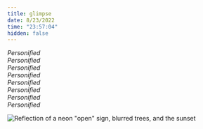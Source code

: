 ```yaml
---
title: glimpse
date: 8/23/2022
time: "23:57:04"
hidden: false
---
```


_Personified_  
_Personified_  
_Personified_  
_Personified_  
_Personified_  
_Personified_  
_Personified_  
_Personified_

![Reflection of a neon "open" sign, blurred trees, and the sunset](/images/IMG_3149.jpg)
